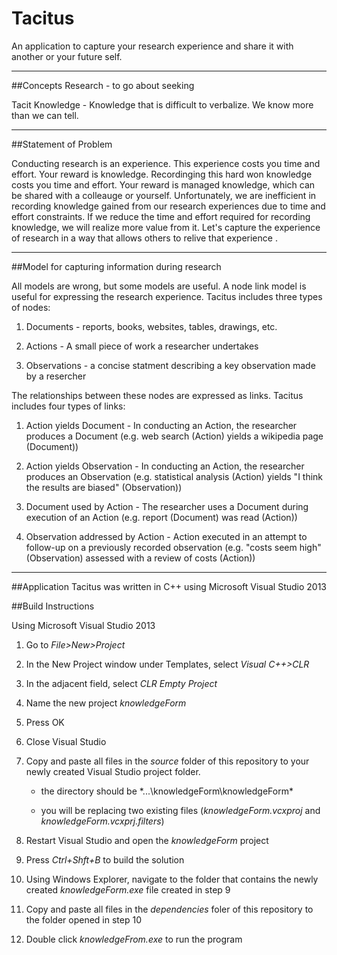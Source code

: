 # Tacitus
An application to capture your research experience and share it with another or your future self.

---

##Concepts
Research - to go about seeking

Tacit Knowledge - Knowledge that is difficult to verbalize.  We know more than we can tell.

---

##Statement of Problem

Conducting research is an experience.  This experience costs you time and effort.  Your reward is knowledge.  Recordinging this hard won knowledge costs you time and effort.  Your reward is managed knowledge, which can be shared with a colleauge or yourself.  Unfortunately, we are inefficient in recording knowledge gained from our research experiences due to time and effort constraints.  If we reduce the time and effort required for recording knowledge, we will realize more value from it.    Let's capture the experience of research in a way that allows others to relive that experience .    

---

##Model for capturing information during research

All models are wrong, but some models are useful.  A node link model is useful for expressing the research experience.  Tacitus includes three types of nodes:  

1. Documents - reports, books, websites, tables, drawings, etc.

2. Actions - A small piece of work a researcher undertakes

3. Observations - a concise statment describing a key observation made by a resercher

The relationships between these nodes are expressed as links. Tacitus includes four types of links:

1. Action yields Document - In conducting an Action, the researcher produces a Document (e.g. web search (Action) yields a wikipedia page (Document))

2. Action yields Observation - In conducting an Action, the researcher produces an Observation (e.g. statistical analysis (Action) yields "I think the results are biased" (Observation))

3. Document used by Action - The researcher uses a Document during execution of an Action (e.g. report (Document) was read (Action))  

4. Observation addressed by Action - Action executed in an attempt to follow-up on a previously recorded observation (e.g. "costs seem high" (Observation) assessed with a review of costs (Action))

---

##Application 
Tacitus was written in C++ using Microsoft Visual Studio 2013

##Build Instructions

Using Microsoft Visual Studio 2013

1. Go to *File>New>Project*

2. In the New Project window under Templates, select *Visual C++>CLR*

3. In the adjacent field, select *CLR Empty Project*

4. Name the new project *knowledgeForm*

5. Press OK

6. Close Visual Studio

7. Copy and paste all files in the *source* folder of this repository to your newly created Visual Studio project folder.

	- the directory should be *...\knowledgeForm\knowledgeForm\*

	- you will be replacing two existing files (*knowledgeForm.vcxproj* and *knowledgeForm.vcxprj.filters*)

8. Restart Visual Studio and open the *knowledgeForm* project

9. Press *Ctrl+Shft+B* to build the solution

10. Using Windows Explorer, navigate to the folder that contains the newly created *knowledgeForm.exe* file created in step 9

11. Copy and paste all files in the *dependencies* foler of this repository to the folder opened in step 10

12. Double click *knowledgeFrom.exe* to run the program





